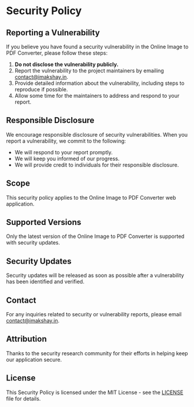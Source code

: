 # Security Policy

## Reporting a Vulnerability

If you believe you have found a security vulnerability in the Online Image to PDF Converter, please follow these steps:

1. **Do not disclose the vulnerability publicly.**
2. Report the vulnerability to the project maintainers by emailing [contact@imakshay.in](mailto:contact@imakshay.in).
3. Provide detailed information about the vulnerability, including steps to reproduce if possible.
4. Allow some time for the maintainers to address and respond to your report.

## Responsible Disclosure

We encourage responsible disclosure of security vulnerabilities. When you report a vulnerability, we commit to the following:

- We will respond to your report promptly.
- We will keep you informed of our progress.
- We will provide credit to individuals for their responsible disclosure.

## Scope

This security policy applies to the Online Image to PDF Converter web application.

## Supported Versions

Only the latest version of the Online Image to PDF Converter is supported with security updates.

## Security Updates

Security updates will be released as soon as possible after a vulnerability has been identified and verified.

## Contact

For any inquiries related to security or vulnerability reports, please email [contact@imakshay.in](mailto:contact@imakshay.in).

## Attribution

Thanks to the security research community for their efforts in helping keep our application secure.

## License

This Security Policy is licensed under the MIT License - see the [LICENSE](../LICENSE) file for details.
